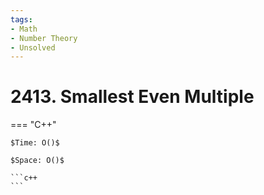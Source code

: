 ```yaml
---
tags:
- Math
- Number Theory
- Unsolved
---
```



# 2413. Smallest Even Multiple

=== "C++"

    $Time: O()$

    $Space: O()$

    ```c++
    ```